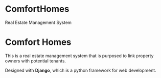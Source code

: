 # ComfortHomes
Real Estate Management System
<h1>Comfort Homes</h1>
<p>This is a real estate management system that is purposed to link property owners with potential tenants.</p>
<p>Designed with <b>Django</b>, which is a python framework for web development.</p>
